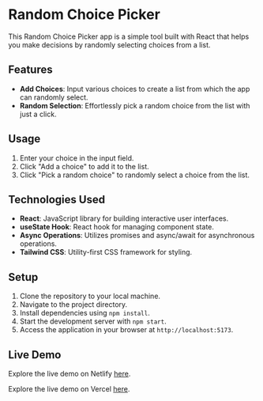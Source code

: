 # Random Choice Picker

This Random Choice Picker app is a simple tool built with React that helps you make decisions by randomly selecting choices from a list.

## Features

- **Add Choices**: Input various choices to create a list from which the app can randomly select.
- **Random Selection**: Effortlessly pick a random choice from the list with just a click.

## Usage

1. Enter your choice in the input field.
2. Click "Add a choice" to add it to the list.
3. Click "Pick a random choice" to randomly select a choice from the list.

## Technologies Used

- **React**: JavaScript library for building interactive user interfaces.
- **useState Hook**: React hook for managing component state.
- **Async Operations**: Utilizes promises and async/await for asynchronous operations.
- **Tailwind CSS**: Utility-first CSS framework for styling.

## Setup

1. Clone the repository to your local machine.
2. Navigate to the project directory.
3. Install dependencies using `npm install`.
4. Start the development server with `npm start`.
5. Access the application in your browser at `http://localhost:5173`.

## Live Demo

Explore the live demo on Netlify [here](https://bejewelled-zabaione-57dced.netlify.app/).

Explore the live demo on Vercel [here](https://randomchoicepickerreact-hw2ouv34m-vrajs-projects-d270afb9.vercel.app/).
